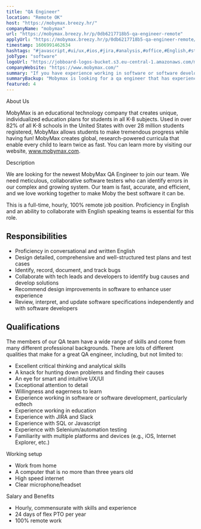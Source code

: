 ```yaml
---
title: "QA Engineer"
location: "Remote OK"
host: "https://mobymax.breezy.hr/"
companyName: "mobymax"
url: "https://mobymax.breezy.hr/p/0db6217718b5-qa-engineer-remote"
applyUrl: "https://mobymax.breezy.hr/p/0db6217718b5-qa-engineer-remote/apply"
timestamp: 1606991462634
hashtags: "#javascript,#ui/ux,#ios,#jira,#analysis,#office,#English,#studentjob"
jobType: "software"
logoUrl: "https://jobboard-logos-bucket.s3.eu-central-1.amazonaws.com/mobymax"
companyWebsite: "https://www.mobymax.com/"
summary: "If you have experience working in software or software development, particularly edtech, Mobymax is looking for someone with your skillset."
summaryBackup: "Mobymax is looking for a qa engineer that has experience in: #studentjob, #javascript, #ui/ux."
featured: 4
---
```


About Us

MobyMax is an educational technology company that creates unique, individualized education plans for students in all K-8 subjects. Used in over 82% of all K-8 schools in the United States with over 28 million students registered, MobyMax allows students to make tremendous progress while having fun! MobyMax creates global, research-powered curricula that enable every child to learn twice as fast. You can learn more by visiting our website, www.mobymax.com.

Description

We are looking for the newest MobyMax QA Engineer to join our team. We need meticulous, collaborative software testers who can identify errors in our complex and growing system. Our team is fast, accurate, and efficient, and we love working together to make Moby the best software it can be.

This is a full-time, hourly, 100% remote job position. Proficiency in English and an ability to collaborate with English speaking teams is essential for this role.

## Responsibilities

*   Proficiency in conversational and written English
*   Design detailed, comprehensive and well-structured test plans and test cases
*   Identify, record, document, and track bugs
*   Collaborate with tech leads and developers to identify bug causes and develop solutions
*   Recommend design improvements in software to enhance user experience
*   Review, interpret, and update software specifications independently and with software developers

## Qualifications

The members of our QA team have a wide range of skills and come from many different professional backgrounds. There are lots of different qualities that make for a great QA engineer, including, but not limited to:

*   Excellent critical thinking and analytical skills
*   A knack for hunting down problems and finding their causes
*   An eye for smart and intuitive UX/UI
*   Exceptional attention to detail
*   Willingness and eagerness to learn
*   Experience working in software or software development, particularly edtech
*   Experience working in education
*   Experience with JIRA and Slack
*   Experience with SQL or Javascript
*   Experience with Selenium/automation testing
*   Familiarity with multiple platforms and devices (e.g., iOS, Internet Explorer, etc.)

Working setup

*   Work from home
*   A computer that is no more than three years old
*   High speed internet
*   Clear microphone/headset

Salary and Benefits

*   Hourly, commensurate with skills and experience
*   24 days of flex PTO per year
*   100% remote work
